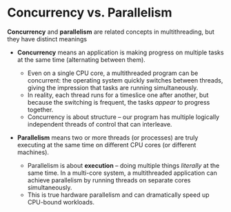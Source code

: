 # Concurrency vs. Parallelism

**Concurrency** and **parallelism** are related concepts in multithreading, but they have distinct meanings

- **Concurrency** means an application is making progress on multiple tasks at the same time (alternating between them). 

  - Even on a single CPU core, a multithreaded program can be concurrent: the operating system quickly switches between threads, giving the impression that tasks are running simultaneously. 
  - In reality, each thread runs for a timeslice one after another, but because the switching is frequent, the tasks *appear* to progress together.
  - Concurrency is about structure – our program has multiple logically independent threads of control that can interleave.

  

- **Parallelism** means two or more threads (or processes) are truly executing at the same time on different CPU cores (or different machines). 

  - Parallelism is about **execution** – doing multiple things *literally* at the same time. In a multi-core system, a multithreaded application can achieve parallelism by running threads on separate cores simultaneously. 
  - This is true hardware parallelism and can dramatically speed up CPU-bound workloads.